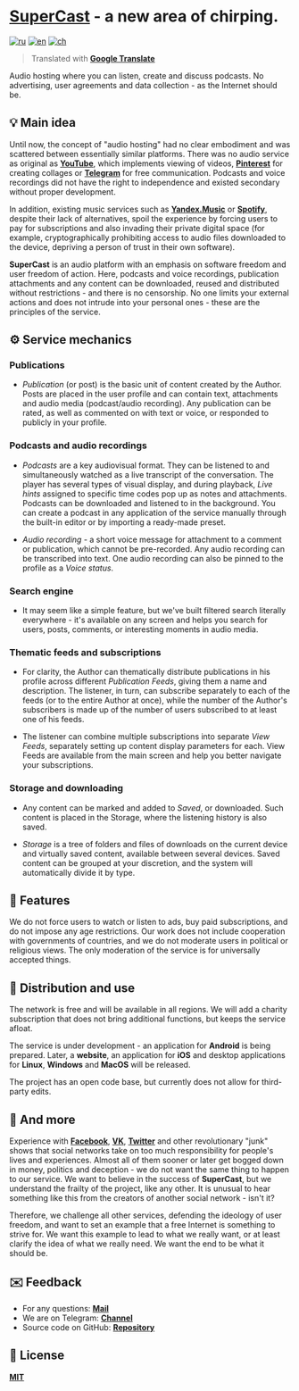 # <ins>SuperCast</ins> - a new area of chirping.

[![ru](https://img.shields.io/badge/lang-ru-blue.svg)](https://github.com/i-rick-y/SuperCast/blob/prime/README.md)
[![en](https://img.shields.io/badge/lang-en-green.svg)](https://github.com/i-rick-y/SuperCast/blob/prime/README_Translated/README.en.md)
[![ch](https://img.shields.io/badge/lang-ch-red.svg)](https://github.com/i-rick-y/SuperCast/blob/prime/README_Translated/README.ch.md)
> Translated with **[Google Translate](https://translate.google.com)**

Audio hosting where you can listen, create and discuss podcasts.
No advertising, user agreements and data collection - as the Internet should be.

## 💡 Main idea

Until now, the concept of "audio hosting" had no clear embodiment and was scattered between essentially similar platforms.
There was no audio service as original as **[YouTube](https://www.youtube.com)**, which implements viewing of videos, **[Pinterest](https://www.pinterest.com)** for creating collages or **[Telegram](https://telegram.org)** for free communication.
Podcasts and voice recordings did not have the right to independence and existed secondary without proper development.

In addition, existing music services such as **[Yandex.Music](https://music.yandex.ru)** or **[Spotify](https://open.spotify.com)**, despite their lack of alternatives, spoil the experience by forcing users to pay for subscriptions and also invading their private digital space (for example, cryptographically prohibiting access to audio files downloaded to the device, depriving a person of trust in their own software).

**SuperCast** is an audio platform with an emphasis on software freedom and user freedom of action.
Here, podcasts and voice recordings, publication attachments and any content can be downloaded, reused and distributed without restrictions - and there is no censorship.
No one limits your external actions and does not intrude into your personal ones - these are the principles of the service.

## ⚙️ Service mechanics

### Publications

* *Publication* (or post) is the basic unit of content created by the Author.
  Posts are placed in the user profile and can contain text, attachments and audio media (podcast/audio recording).
  Any publication can be rated, as well as commented on with text or voice, or responded to publicly in your profile.

### Podcasts and audio recordings

* *Podcasts* are a key audiovisual format.
  They can be listened to and simultaneously watched as a live transcript of the conversation.
  The player has several types of visual display, and during playback, *Live hints* assigned to specific time codes pop up as notes and attachments.
  Podcasts can be downloaded and listened to in the background.
  You can create a podcast in any application of the service manually through the built-in editor or by importing a ready-made preset.

* *Audio recording* - a short voice message for attachment to a comment or publication, which cannot be pre-recorded.
  Any audio recording can be transcribed into text.
  One audio recording can also be pinned to the profile as a *Voice status*.

### Search engine

* It may seem like a simple feature, but we've built filtered search literally everywhere - it's available on any screen and helps you search for users, posts, comments, or interesting moments in audio media.

### Thematic feeds and subscriptions

* For clarity, the Author can thematically distribute publications in his profile across different *Publication Feeds*, giving them a name and description.
  The listener, in turn, can subscribe separately to each of the feeds (or to the entire Author at once), while the number of the Author's subscribers is made up of the number of users subscribed to at least one of his feeds.

* The listener can combine multiple subscriptions into separate *View Feeds*, separately setting up content display parameters for each.
  View Feeds are available from the main screen and help you better navigate your subscriptions.

### Storage and downloading

* Any content can be marked and added to *Saved*, or downloaded.
  Such content is placed in the Storage, where the listening history is also saved.

* *Storage* is a tree of folders and files of downloads on the current device and virtually saved content, available between several devices.
  Saved content can be grouped at your discretion, and the system will automatically divide it by type.

## 🗽 Features

We do not force users to watch or listen to ads, buy paid subscriptions, and do not impose any age restrictions.
Our work does not include cooperation with governments of countries, and we do not moderate users in political or religious views.
The only moderation of the service is for universally accepted things.

## 🪇 Distribution and use

The network is free and will be available in all regions.
We will add a charity subscription that does not bring additional functions, but keeps the service afloat.

The service is under development - an application for **Android** is being prepared.
Later, a **website**, an application for **iOS** and desktop applications for **Linux**, **Windows** and **MacOS** will be released.

The project has an open code base, but currently does not allow for third-party edits.

## 💬 And more

Experience with **[Facebook](https://facebook.com)**, **[VK](https://vk.com)**, **[Twitter](https://x.com)** and other revolutionary "junk" shows that social networks take on too much responsibility for people's lives and experiences.
Almost all of them sooner or later get bogged down in money, politics and deception - we do not want the same thing to happen to our service.
We want to believe in the success of **SuperCast**, but we understand the frailty of the project, like any other.
It is unusual to hear something like this from the creators of another social network - isn't it?

Therefore, we challenge all other services, defending the ideology of user freedom, and want to set an example that a free Internet is something to strive for.
We want this example to lead to what we really want, or at least clarify the idea of ​​what we really need.
We want the end to be what it should be.

## ✉️ Feedback

* For any questions: **[Mail](mailto:lime.rainbow.li@gmail.com)**
* We are on Telegram: **[Channel](https://t.me/super_cast)**
* Source code on GitHub: **[Repository](https://github.com/i-rick-y/SuperCast)**

## 📜 License

**[MIT](https://choosealicense.com/licenses/mit/)**